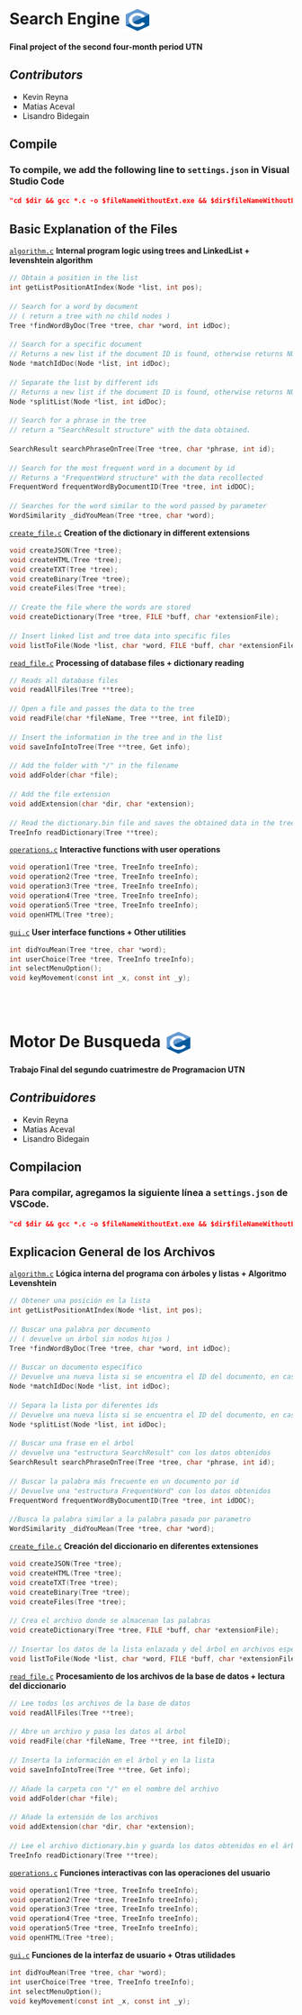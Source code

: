 
# Search Engine  <img align="center" alt="Fer-C" height="40" width="50" src="https://raw.githubusercontent.com/devicons/devicon/master/icons/c/c-original.svg">

**Final project of the second four-month period UTN**

## _Contributors_

* Kevin Reyna
* Matias Aceval 
* Lisandro Bidegain


## Compile

### To compile, we add the following line to `settings.json` in Visual Studio Code
```json
"cd $dir && gcc *.c -o $fileNameWithoutExt.exe && $dir$fileNameWithoutExt.exe"
```

## Basic Explanation of the Files
[```algorithm.c```](https://github.com/kirvinnng/SearchEngine/blob/main/algorithm.c)
**Internal program logic using trees and LinkedList + levenshtein algorithm**

```c
// Obtain a position in the list
int getListPositionAtIndex(Node *list, int pos);

// Search for a word by document
// ( return a tree with no child nodes )
Tree *findWordByDoc(Tree *tree, char *word, int idDoc);

// Search for a specific document
// Returns a new list if the document ID is found, otherwise returns NULL
Node *matchIdDoc(Node *list, int idDoc);

// Separate the list by different ids
// Returns a new list if the document ID is found, otherwise returns NULL
Node *splitList(Node *list, int idDoc);

// Search for a phrase in the tree
// return a "SearchResult structure" with the data obtained.

SearchResult searchPhraseOnTree(Tree *tree, char *phrase, int id);

// Search for the most frequent word in a document by id
// Returns a "FrequentWord structure" with the data recollected
FrequentWord frequentWordByDocumentID(Tree *tree, int idDOC);

// Searches for the word similar to the word passed by parameter
WordSimilarity _didYouMean(Tree *tree, char *word);

```

[```create_file.c```](https://github.com/kirvinnng/SearchEngine/blob/main/create_file.c)
**Creation of the dictionary in different extensions** 
```c
void createJSON(Tree *tree);
void createHTML(Tree *tree);
void createTXT(Tree *tree);
void createBinary(Tree *tree);
void createFiles(Tree *tree);

// Create the file where the words are stored
void createDictionary(Tree *tree, FILE *buff, char *extensionFile);

// Insert linked list and tree data into specific files
void listToFile(Node *list, char *word, FILE *buff, char *extensionFile, Tree *tree);
```

[```read_file.c```](https://github.com/kirvinnng/SearchEngine/blob/main/read_file.c)
**Processing of database files + dictionary reading** 
```c
// Reads all database files
void readAllFiles(Tree **tree);

// Open a file and passes the data to the tree
void readFile(char *fileName, Tree **tree, int fileID);

// Insert the information in the tree and in the list
void saveInfoIntoTree(Tree **tree, Get info);

// Add the folder with "/" in the filename
void addFolder(char *file);

// Add the file extension
void addExtension(char *dir, char *extension);

// Read the dictionary.bin file and saves the obtained data in the tree
TreeInfo readDictionary(Tree **tree);
```

[```operations.c```](https://github.com/kirvinnng/SearchEngine/blob/main/operations.c)
**Interactive functions with user operations** 
```c
void operation1(Tree *tree, TreeInfo treeInfo);
void operation2(Tree *tree, TreeInfo treeInfo);
void operation3(Tree *tree, TreeInfo treeInfo);
void operation4(Tree *tree, TreeInfo treeInfo);
void operation5(Tree *tree, TreeInfo treeInfo);
void openHTML(Tree *tree);
```
[```gui.c```](https://github.com/kirvinnng/SearchEngine/blob/main/gui.c)
**User interface functions + Other utilities** 
```c
int didYouMean(Tree *tree, char *word);
int userChoice(Tree *tree, TreeInfo treeInfo);
int selectMenuOption();
void keyMovement(const int _x, const int _y);
```


<br /><br />

# Motor De Busqueda <img align="center" alt="Fer-C" height="40" width="50" src="https://raw.githubusercontent.com/devicons/devicon/master/icons/c/c-original.svg">

**Trabajo Final del segundo cuatrimestre de Programacion UTN**

## _Contribuidores_

* Kevin Reyna
* Matias Aceval 
* Lisandro Bidegain


## Compilacion

### Para compilar, agregamos la siguiente línea a `settings.json` de VSCode.
```json
"cd $dir && gcc *.c -o $fileNameWithoutExt.exe && $dir$fileNameWithoutExt.exe"
```

## Explicacion General de los Archivos 
[```algorithm.c```](https://github.com/kirvinnng/SearchEngine/blob/main/algorithm.c)
**Lógica interna del programa con árboles y listas + Algoritmo Levenshtein**

```c
// Obtener una posición en la lista
int getListPositionAtIndex(Node *list, int pos);

// Buscar una palabra por documento
// ( devuelve un árbol sin nodos hijos )
Tree *findWordByDoc(Tree *tree, char *word, int idDoc);

// Buscar un documento específico
// Devuelve una nueva lista si se encuentra el ID del documento, en caso contrario devuelve NULL
Node *matchIdDoc(Node *list, int idDoc);

// Separa la lista por diferentes ids
// Devuelve una nueva lista si se encuentra el ID del documento, en caso contrario devuelve NULL
Node *splitList(Node *list, int idDoc);

// Buscar una frase en el árbol
// devuelve una "estructura SearchResult" con los datos obtenidos
SearchResult searchPhraseOnTree(Tree *tree, char *phrase, int id);

// Buscar la palabra más frecuente en un documento por id
// Devuelve una "estructura FrequentWord" con los datos obtenidos
FrequentWord frequentWordByDocumentID(Tree *tree, int idDOC);

//Busca la palabra similar a la palabra pasada por parametro
WordSimilarity _didYouMean(Tree *tree, char *word);

```

[```create_file.c```](https://github.com/kirvinnng/SearchEngine/blob/main/create_file.c)
**Creación del diccionario en diferentes extensiones** 
```c
void createJSON(Tree *tree);
void createHTML(Tree *tree);
void createTXT(Tree *tree);
void createBinary(Tree *tree);
void createFiles(Tree *tree);

// Crea el archivo donde se almacenan las palabras
void createDictionary(Tree *tree, FILE *buff, char *extensionFile);

// Insertar los datos de la lista enlazada y del árbol en archivos específicos
void listToFile(Node *list, char *word, FILE *buff, char *extensionFile, Tree *tree);
```

[```read_file.c```](https://github.com/kirvinnng/SearchEngine/blob/main/read_file.c)
**Procesamiento de los archivos de la base de datos + lectura del diccionario** 
```c
// Lee todos los archivos de la base de datos
void readAllFiles(Tree **tree);

// Abre un archivo y pasa los datos al árbol
void readFile(char *fileName, Tree **tree, int fileID);

// Inserta la información en el árbol y en la lista
void saveInfoIntoTree(Tree **tree, Get info);

// Añade la carpeta con "/" en el nombre del archivo
void addFolder(char *file);

// Añade la extensión de los archivos
void addExtension(char *dir, char *extension);

// Lee el archivo dictionary.bin y guarda los datos obtenidos en el árbol
TreeInfo readDictionary(Tree **tree);
```

[```operations.c```](https://github.com/kirvinnng/SearchEngine/blob/main/operations.c)
**Funciones interactivas con las operaciones del usuario** 
```c
void operation1(Tree *tree, TreeInfo treeInfo);
void operation2(Tree *tree, TreeInfo treeInfo);
void operation3(Tree *tree, TreeInfo treeInfo);
void operation4(Tree *tree, TreeInfo treeInfo);
void operation5(Tree *tree, TreeInfo treeInfo);
void openHTML(Tree *tree);
```
[```gui.c```](https://github.com/kirvinnng/SearchEngine/blob/main/gui.c)
**Funciones de la interfaz de usuario + Otras utilidades** 
```c
int didYouMean(Tree *tree, char *word);
int userChoice(Tree *tree, TreeInfo treeInfo);
int selectMenuOption();
void keyMovement(const int _x, const int _y);
```
